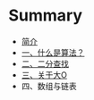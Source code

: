 # Summary

* [简介](README.md)
* [一、什么是算法？](yi-3001-shi-yao-shi-suan-fa-ff1f.md)
* [二、二分查找](er-3001-er-fen-cha-zhao.md)
* [三、关于大O](san-3001-guan-yu-da-o.md)
* 四、数组与链表

